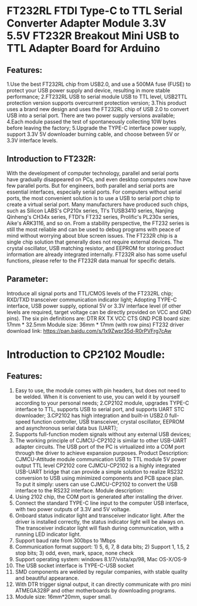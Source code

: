 # FT232RL FTDI Type-C to TTL Serial Converter Adapter Module 3.3V 5.5V FT232R Breakout Mini USB to TTL Adapter Board for Arduino

## Features:
1.Use the best FT232RL chip from USB2.0, and use a 500MA fuse (FUSE) to protect your USB power supply and device, resulting in more stable performance;
2.FT232RL USB to serial module USB to TTL level, USB2TTL protection version supports overcurrent protection version;
3.This product uses a brand new design and uses the FT232RL chip of USB 2.0 to convert USB into a serial port. There are two power supply versions available;
4.Each module passed the test of spontaneously collecting 10W bytes before leaving the factory;
5.Upgrade the TYPE-C interface power supply, support 3.3V 5V downloader burning cable, and choose between 5V or 3.3V interface levels.

## Introduction to FT232R:
With the development of computer technology, parallel and serial ports have gradually disappeared on PCs, and even desktop computers now have few parallel ports. But for engineers, both parallel and serial ports are essential interfaces, especially serial ports. For computers without serial ports, the most convenient solution is to use a USB to serial port chip to create a virtual serial port. Many manufacturers have produced such chips, such as Silicon LABS's CP210x series, TI's TUSB3410 series, Nanjing Qinheng's CH34x series, FTDI's FT232 series, Prolific's PL230x series, Aike's ARK3116, and so on. From a stability perspective, the FT232 series is still the most reliable and can be used to debug programs with peace of mind without worrying about blue screen issues.
The FT232R chip is a single chip solution that generally does not require external devices. The crystal oscillator, USB matching resistor, and EEPROM for storing product information are already integrated internally. FT232R also has some useful functions, please refer to the FT232R data manual for specific details.

## Parameter:
Introduce all signal ports and TTL/CMOS levels of the FT232RL chip;
RXD/TXD transceiver communication indicator light;
Adopting TYPE-C interface, USB power supply, optional 5V or 3.3V interface level (if other levels are required, target voltage can be directly provided on VCC and GND pins).
The six pin definitions are: DTR RX TX VCC CTS GND
PCB board size: 17mm * 32.5mm
Module size: 36mm * 17mm (with row pins)
FT232 driver download link: https://pan.baidu.com/s/1x9Zwpr35d-R0rPVFrg7cAw

# Introduction to CP2102 Moudle:
## Features:
1. Easy to use, the module comes with pin headers, but does not need to be welded. When it is convenient to use, you can weld it by yourself according to your personal needs;
2.CP2102 module, upgrades TYPE-C interface to TTL, supports USB to serial port, and supports UART STC downloader;
3.CP2102 has high integration and built-in USB2.0 full-speed function controller, USB transceiver, crystal oscillator, EEPROM and asynchronous serial data bus (UART);
4. Supports full-function modem signals without any external USB devices;
5. The working principle of CJMCU-CP2102 is similar to other USB-UART adapter circuits. The USB port of the PC is virtualized into a COM port through the driver to achieve expansion purposes.
Product Description:
CJMCU-Attitude module communication USB to TTL module 5V power output TTL level CP2102 core CJMCU-CP2102 is a highly integrated USB-UART bridge that can provide a simple solution to realize RS232 conversion to USB using minimized components and PCB space plan. To put it simply: users can use CJMCU-CP2102 to convert the USB interface to the RS232 interface.
Module description:
1. Using 2102 chip, the COM port is generated after installing the driver.
2. Connect the standard TYPE-C line input to the computer USB interface, with two power outputs of 3.3V and 5V voltage.
3. Onboard status indicator light and transceiver indicator light. After the driver is installed correctly, the status indicator light will be always on. The transceiver indicator light will flash during communication, with a running LED indicator light.
4. Support baud rate from 300bps to 1Mbps
5. Communication format support: 1) 5, 6, 7, 8 data bits; 2) Support 1, 1.5, 2 stop bits; 3) odd, even, mark, space, none check
6. Support operating system: windows 8.1/7/vista/xp/98, Mac OS-X/OS-9
7. The USB socket interface is TYPE-C-USB socket
8. SMD components are welded by regular companies, with stable quality and beautiful appearance.
9. With DTR trigger signal output, it can directly communicate with pro mini ATMEGA328P and other motherboards by downloading programs.
10. Module size: 16mm*20mm, super small.
